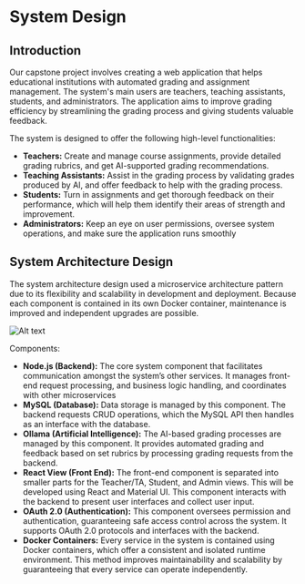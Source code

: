 # System Design
## Introduction
Our capstone project involves creating a web application that helps educational institutions with automated grading and assignment management. The system's main users are teachers, teaching assistants, students, and administrators. The application aims to improve grading efficiency by streamlining the grading process and giving students valuable feedback. 

The system is designed to offer the following high-level functionalities:
* **Teachers:** Create and manage course assignments, provide detailed grading rubrics, and get AI-supported grading recommendations.
* **Teaching Assistants:** Assist in the grading process by validating grades produced by AI, and offer feedback to help with the grading process. 
* **Students:** Turn in assignments and get thorough feedback on their performance, which will help them identify their areas of strength and improvement.
* **Administrators:** Keep an eye on user permissions, oversee system operations, and make sure the application runs smoothly


## System Architecture Design
The system architecture design used a microservice architecture pattern due to its flexibility and scalability in development and deployment. Because each component is contained in its own Docker container, maintenance is improved and independent upgrades are possible.

![Alt text](https://github.com/UBCO-COSC499-Summer-2024/team-11-capstone-devmaker/blob/System-Architecture-Design/docs/design/System_Architecture_Design.png)

Components:
* **Node.js (Backend):** The core system component that facilitates communication amongst the system’s other services. It manages front-end request processing, and business logic handling, and coordinates with other microservices
* **MySQL (Database):** Data storage is managed by this component. The backend requests CRUD operations, which the MySQL API then handles as an interface with the database.
* **Ollama (Artificial Intelligence):** The AI-based grading processes are managed by this component. It provides automated grading and feedback based on set rubrics by processing grading requests from the backend.
* **React View (Front End):** The front-end component is separated into smaller parts for the Teacher/TA, Student, and Admin views. This will be developed using React and Material UI. This component interacts with the backend to present user interfaces and collect user input.
* **OAuth 2.0 (Authentication):** This component oversees permission and authentication, guaranteeing safe access control across the system. It supports OAuth 2.0 protocols and interfaces with the backend. 
* **Docker Containers:** Every service in the system is contained using Docker containers, which offer a consistent and isolated runtime environment. This method improves maintainability and scalability by guaranteeing that every service can operate independently.
